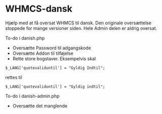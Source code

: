 WHMCS-dansk
===========

Hjælp med at få oversat WHMCS til dansk.
Den originale oversættelse stoppede for mange versioner siden.
Hele Admin delen er aldrig oversat.


To-do i danish.php
 - Oversætte Password til adgangskode
 - Oversætte Addon til tilføjelse
 - Rette store bogstaver. Eksempelvis skal
 ```
$_LANG['quotevaliduntil'] = "Gyldig Indtil";
```
rettes til 
```
$_LANG['quotevaliduntil'] = "Gyldig indtil";
```

To-do i danish-admin.php
 - Oversætte det manglende
